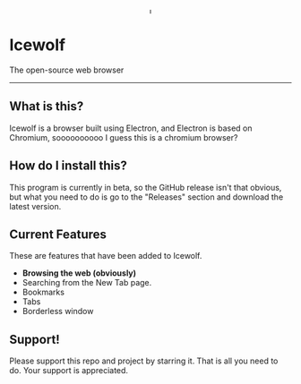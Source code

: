 <p align="center"><img src="https://github.com/TechStudent11/icewolf/blob/master/images/logo-transparent.png" height="10" width="10" alt="logo"></p>

# Icewolf
The open-source web browser

---
## What is this?
Icewolf is a browser built using Electron, and Electron is based on Chromium, soooooooooo I guess this is a chromium browser?

## How do I install this?
This program is currently in beta, so the GitHub release isn't that obvious, but what you need to do is go to the "Releases" section and download the latest version.

## Current Features
These are features that have been added to Icewolf.
- **Browsing the web (obviously)**
- Searching from the New Tab page.
- Bookmarks
- Tabs
- Borderless window

## Support!
Please support this repo and project by starring it. That is all you need to do. Your support is appreciated.
